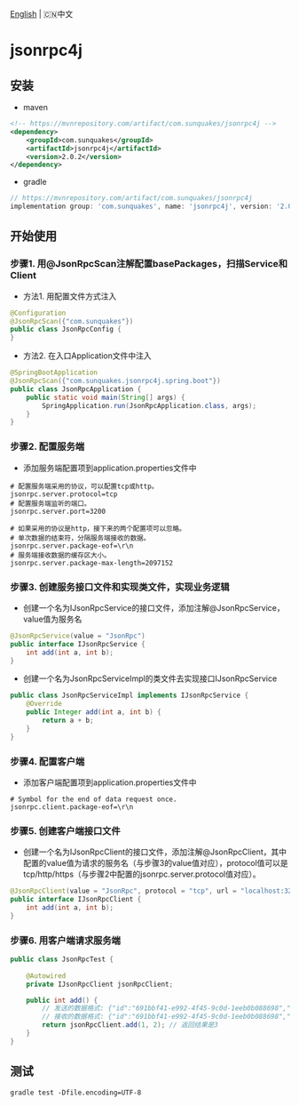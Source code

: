 [English](README.md) | 🇨🇳中文
# jsonrpc4j
## 安装
- maven
```xml
<!-- https://mvnrepository.com/artifact/com.sunquakes/jsonrpc4j -->
<dependency>
    <groupId>com.sunquakes</groupId>
    <artifactId>jsonrpc4j</artifactId>
    <version>2.0.2</version>
</dependency>
```
- gradle
```groovy
// https://mvnrepository.com/artifact/com.sunquakes/jsonrpc4j
implementation group: 'com.sunquakes', name: 'jsonrpc4j', version: '2.0.2'
```

## 开始使用
### 步骤1. 用@JsonRpcScan注解配置basePackages，扫描Service和Client
- 方法1. 用配置文件方式注入
```java
@Configuration
@JsonRpcScan({"com.sunquakes"})
public class JsonRpcConfig {
}
```
- 方法2. 在入口Application文件中注入
```java
@SpringBootApplication
@JsonRpcScan({"com.sunquakes.jsonrpc4j.spring.boot"})
public class JsonRpcApplication {
    public static void main(String[] args) {
        SpringApplication.run(JsonRpcApplication.class, args);
    }
}
```
### 步骤2. 配置服务端
- 添加服务端配置项到application.properties文件中
```properties
# 配置服务端采用的协议，可以配置tcp或http。
jsonrpc.server.protocol=tcp
# 配置服务端监听的端口。
jsonrpc.server.port=3200

# 如果采用的协议是http，接下来的两个配置项可以忽略。
# 单次数据的结束符，分隔服务端接收的数据。
jsonrpc.server.package-eof=\r\n
# 服务端接收数据的缓存区大小。
jsonrpc.server.package-max-length=2097152
```
### 步骤3. 创建服务接口文件和实现类文件，实现业务逻辑
- 创建一个名为IJsonRpcService的接口文件，添加注解@JsonRpcService，value值为服务名
```java
@JsonRpcService(value = "JsonRpc")
public interface IJsonRpcService {
    int add(int a, int b);
}
```
- 创建一个名为JsonRpcServiceImpl的类文件去实现接口IJsonRpcService
```java
public class JsonRpcServiceImpl implements IJsonRpcService {
    @Override
    public Integer add(int a, int b) {
        return a + b;
    }
}
```
### 步骤4. 配置客户端
- 添加客户端配置项到application.properties文件中
```properties
# Symbol for the end of data request once.
jsonrpc.client.package-eof=\r\n
```
### 步骤5. 创建客户端接口文件
- 创建一个名为IJsonRpcClient的接口文件，添加注解@JsonRpcClient，其中配置的value值为请求的服务名（与步骤3的value值对应），protocol值可以是tcp/http/https（与步骤2中配置的jsonrpc.server.protocol值对应）。
```java
@JsonRpcClient(value = "JsonRpc", protocol = "tcp", url = "localhost:3200")
public interface IJsonRpcClient {
    int add(int a, int b);
}
```
### 步骤6. 用客户端请求服务端
```java
public class JsonRpcTest {
    
    @Autowired
    private IJsonRpcClient jsonRpcClient;

    public int add() {
        // 发送的数据格式: {"id":"691bbf41-e992-4f45-9c0d-1eeb0b088698","jsonrpc":"2.0","method":"json_rpc/add","params":{"a":3,"b":4}}
        // 接收的数据格式: {"id":"691bbf41-e992-4f45-9c0d-1eeb0b088698","jsonrpc":"2.0","result":7}
        return jsonRpcClient.add(1, 2); // 返回结果是3
    }
}
```
## 测试
```shell
gradle test -Dfile.encoding=UTF-8
```



